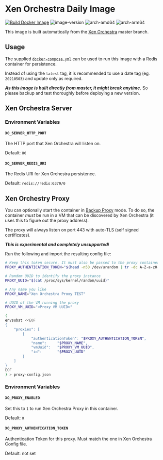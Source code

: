 # Xen Orchestra Daily Image

[![Build Docker Image](https://github.com/michaelkoetter/xen-orchestra-daily/actions/workflows/build-image.yml/badge.svg)](https://github.com/michaelkoetter/xen-orchestra-daily/actions/workflows/build-image.yml)
![image-version](https://img.shields.io/docker/v/mkoetter/xen-orchestra)
![arch-amd64](https://img.shields.io/badge/arch-amd64-blue)
![arch-arm64](https://img.shields.io/badge/arch-arm64-blue)

This image is built automatically from the [Xen Orchestra](https://github.com/vatesfr/xen-orchestra) master branch.

## Usage

The supplied [`docker-compose.yml`](https://github.com/michaelkoetter/xen-orchestra-daily/blob/master/docker-compose.yml) can be used to run this image with a Redis container for persistence.

Instead of using the `latest` tag, it is recommended to use a
date tag (eg. `20210503`) and update only as required. 

***As this image is built directly from master, it might break anytime.*** So please backup and test thoroughly before deploying a new version.

## Xen Orchestra Server

### Environment Variables

#### `XO_SERVER_HTTP_PORT`

The HTTP port that Xen Orchestra will listen on.

Default: `80`

#### `XO_SERVER_REDIS_URI`

The Redis URI for Xen Orchestra persistence.

Default: `redis://redis:6379/0`

## Xen Orchestry Proxy

You can optionally start the container in [Backup Proxy](https://xen-orchestra.com/docs/proxy.html) mode. 
To do so, the container *must* be run in a VM that can be discovered by Xen Orchestra 
(it uses this to figure out the proxy address).

The proxy will always listen on port 443 with auto-TLS (self signed certificates).

***This is experimental and completely unsupported!***

Run the following and import the resulting config file:
```bash
# Keep this token secure. It must also be passed to the proxy container (see below)
PROXY_AUTHENTICATION_TOKEN="$(head -n50 /dev/urandom | tr -dc A-Z-a-z0-9_- | head -c 43)"

# Random UUID to identify the proxy instance
PROXY_UUID="$(cat /proc/sys/kernel/random/uuid)"

# Any name you like
PROXY_NAME="Xen Orchestra Proxy TEST"

# UUID of the VM running the proxy
PROXY_VM_UUID="<Proxy VM UUID>"

(
envsubst <<EOF
{
    "proxies": [
        {
            "authenticationToken": "$PROXY_AUTHENTICATION_TOKEN",
            "name":     "$PROXY_NAME",
            "vmUuid":   "$PROXY_VM_UUID",
            "id":       "$PROXY_UUID"
        }
    ]
}
EOF
) > proxy-config.json

```

### Environment Variables

#### `XO_PROXY_ENABLED`

Set this to `1` to run Xen Orchestra Proxy in this container.

Default: `0`

#### `XO_PROXY_AUTHENTICATION_TOKEN`

Authentication Token for this proxy. Must match the one in Xen Orchestra Config file.

Default: not set